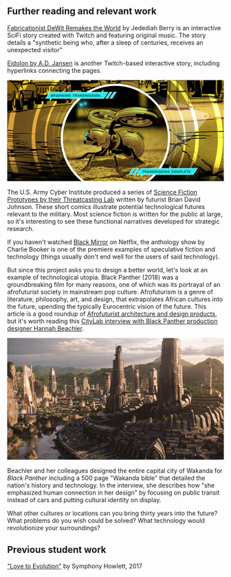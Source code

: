 

## Further reading and relevant work


[Fabricationist DeWit Remakes the World](http://thirdarchive.net/fabricationist-dewit-remakes-the-world/) by Jedediah Berry is an interactive SciFi story created with Twitch and featuring original music. The story details a "synthetic being who, after a sleep of centuries, receives an unexpected visitor"

[Eidolon by A.D. Jansen](http://ifarchive.jmac.org/if-archive/games/competition2014/Eidolon/Eidolon.html) is another Twitch-based interactive story, including hyperlinks connecting the pages.

![](/assets/cyber-fly-comic.jpg)

The U.S. Army Cyber Institute produced a series of [Science Fiction Prototypes by their Threatcasting Lab](https://threatcasting.com/about/sci-fi-prototypes/) written by futurist Brian David Johnson. These short comics illustrate potential technological futures relevant to the military. Most science fiction is written for the public at large, so it's interesting to see these functional narratives developed for strategic research.

If you haven't watched [Black Mirror](https://en.wikipedia.org/wiki/Black_Mirror) on Netflix, the anthology show by Charlie Booker is one of the premiere examples of speculative fiction and technology \(things usually don't end well for the users of said technology\).

But since this project asks you to design a better world, let's look at an example of technological utopia. Black Panther (2018) was a groundbreaking film for many reasons, one of which was its portrayal of an afrofuturist society in mainstream pop culture. Afrofuturism is a genre of literature, philosophy, art, and design, that extrapolates African cultures into the future, upending the typically Eurocentric vision of the future. This article is a good roundup of [Afrofuturist architecture and design products](https://www.dezeen.com/2018/04/06/african-architects-designers-championing-afrofuturism/), but it's worth reading this [CityLab interview with Black Panther production designer Hannah Beachler](https://www.citylab.com/life/2018/11/black-panther-wakanda-golden-city-hannah-beachler-interview/574420/).

![](/assets/wakanda.png)

Beachler and her colleagues designed the entire capital city of Wakanda for _Black Panther_ including a 500 page "Wakanda bible" that detailed the nation's history and technology. In the interview, she describes how "she emphasized human connection in her design" by focusing on public transit instead of cars and putting cultural identity on display.

What other cultures or locations can you bring thirty years into the future? What problems do you wish could be solved? What technology would revolutionize your surroundings?

## Previous student work

["Love to Evolution"](https://cdn.rawgit.com/dmd-program/work-examples/e6fd4cc2/dmd100-narrative-project/love-to-evolution-narrative-project.html) by Symphony Howlett, 2017

